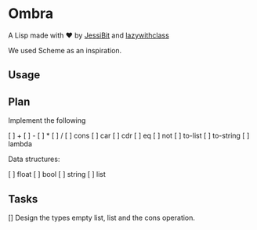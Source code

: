 # Ombra

A Lisp made with :heart: by [JessiBit](https://github.com/jessi-bit) and [lazywithclass](https://github.com/lazywithclass)

We used Scheme as an inspiration.

## Usage

## Plan

Implement the following 

[ ] +
[ ] -
[ ] *
[ ] /
[ ] cons
[ ] car
[ ] cdr
[ ] eq
[ ] not
[ ] to-list
[ ] to-string
[ ] lambda

Data structures: 

[ ] float
[ ] bool
[ ] string
[ ] list

## Tasks

[] Design the types empty list, list and the cons operation.
